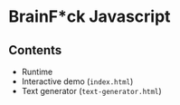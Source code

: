 # BrainF*ck Javascript
## Contents
* Runtime
* Interactive demo (`index.html`)
* Text generator (`text-generator.html`)